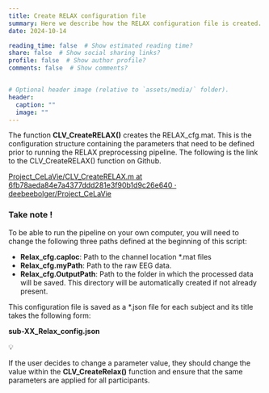 ```yaml
---
title: Create RELAX configuration file 
summary: Here we describe how the RELAX configuration file is created.
date: 2024-10-14

reading_time: false  # Show estimated reading time?
share: false  # Show social sharing links?
profile: false  # Show author profile?
comments: false  # Show comments?


# Optional header image (relative to `assets/media/` folder).
header:
  caption: ""
  image: ""
---
```



The function **CLV_CreateRELAX()** creates the RELAX_cfg.mat. This is the configuration structure containing the parameters that need to be defined prior to running the RELAX preprocessing pipeline. The following is the link to the CLV_CreateRELAX() function on Github.

[Project_CeLaVie/CLV_CreateRELAX.m at 6fb78aeda84e7a4377ddd281e3f90b1d9c26e640 · deebeebolger/Project_CeLaVie](https://github.com/deebeebolger/Project_CeLaVie/blob/6fb78aeda84e7a4377ddd281e3f90b1d9c26e640/CLV_CreateRELAX.m)

### Take note !

To be able to run the pipeline on your own computer, you will need to change the following three paths defined at the beginning of this script:

- **Relax_cfg.caploc**: Path to the channel location *.mat files
- **Relax_cfg.myPath**: Path to the raw EEG data.
- **Relax_cfg.OutputPath**: Path to the folder in which the processed data will be saved. This directory will be automatically created if not already present.

This configuration file is saved as a *.json file for each subject and its title takes the following form:

**sub-XX_Relax_config.json**

<aside>
💡

If the user decides to change a parameter value, they should change the value within the **CLV_CreateRelax()** function and ensure that the same parameters are applied for all participants. 

</aside>